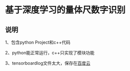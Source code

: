 # 基于深度学习的量体尺数字识别 #
## 说明 ##
1、包含python Project和c++代码

2、python能正常运行，c++只实现了模块功能

3、tensorboardlog文件太大，保存在[百度云](http://www.baidu.com)
